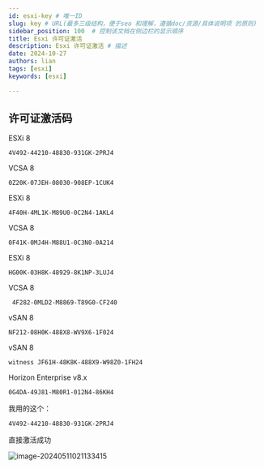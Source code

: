 ```yaml
---
id: esxi-key # 唯一ID
slug: key # URL(最多三级结构，便于seo 和理解，遵循doc/资源/具体说明项 的原则)
sidebar_position: 100  # 控制该文档在侧边栏的显示顺序
title: Esxi 许可证激活
description: Esxi 许可证激活 # 描述
date: 2024-10-27
authors: lian
tags: [esxi]
keywords: [esxi]

---
```


## 许可证激活码

ESXi 8 
```
4V492-44210-48830-931GK-2PRJ4
```

VCSA 8 

```
0Z20K-07JEH-08030-908EP-1CUK4
```
   
 

ESXi 8 

```
4F40H-4ML1K-M89U0-0C2N4-1AKL4
```

VCSA 8 

```
0F41K-0MJ4H-M88U1-0C3N0-0A214
```
 

ESXi 8 

```
HG00K-03H8K-48929-8K1NP-3LUJ4
```

VCSA 8

```
 4F282-0MLD2-M8869-T89G0-CF240
```
 

vSAN 8 

```
NF212-08H0K-488X8-WV9X6-1F024
```

vSAN 8 

```
witness JF61H-48K8K-488X9-W98Z0-1FH24
```
 
 

Horizon Enterprise v8.x 

```
0G4DA-49J81-M80R1-012N4-86KH4
```

我用的这个：

```
4V492-44210-48830-931GK-2PRJ4
```

直接激活成功

![image-20240511021133415](https://i.darklotus.cn/images/2024/05/13/image-20240511021133415503a72625d67c39a.png)
